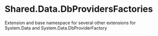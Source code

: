 # Shared.Data.DbProvidersFactories
Extension and base namespace for several other extensions for System.Data and System.Data.DbProviderFactory

